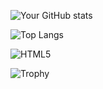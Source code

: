 <!--

## Hi there 👋
**SalavessaMota/SalavessaMota** is a ✨ _special_ ✨ repository because its `README.md` (this file) appears on your GitHub profile.

Here are some ideas to get you started:

- 🔭 I’m currently working on ...
- 🌱 I’m currently learning ...
- 👯 I’m looking to collaborate on ...
- 🤔 I’m looking for help with ...
- 💬 Ask me about ...
- 📫 How to reach me: ...
- 😄 Pronouns: ...
- ⚡ Fun fact: ...
-->

![Your GitHub stats](https://github-readme-stats.vercel.app/api?username=SalavessaMota&show_icons=true&theme=radical)

![Top Langs](https://github-readme-stats.vercel.app/api/top-langs/?username=SalavessaMota&layout=compact&theme=radical)

![HTML5](https://img.shields.io/badge/HTML5-E34F26?style=for-the-badge&logo=html5&logoColor=white)

![Trophy](https://github-profile-trophy.vercel.app/?username=SalavessaMota&theme=darkhub)

